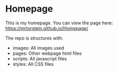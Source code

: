 # Homepage
This is my homepage. You can view the page here: https://mrtorstein.github.io/Homepage/

The repo is structures with:
- images: All images used
- pages: Other webpage html files
- scripts: All javascript files
- styles: All CSS files